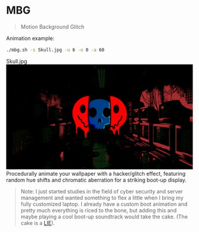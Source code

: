 # MBG
> Motion Background Glitch 

Animation example:
~~~ bash
./mbg.sh -s Skull.jpg -u 6 -o 0 -a 60
~~~
Skull.jpg
![Skull.jpg](Skull.jpg)
Procedurally animate your wallpaper with a hacker/glitch effect, featuring random hue shifts and chromatic aberration for a striking boot-up display.

> Note: I just started studies in the field of cyber security and server management and wanted something to flex a little when I bring my fully customized laptop. I already have a custom boot animation and pretty much everything is riced to the bone, but adding this and maybe playing a cool boot-up soundtrack would take the cake. 
(The cake is a [LIE](https://github.com/AmosNimos/LIE)).
